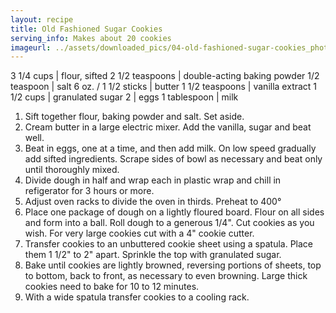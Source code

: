```yaml
---
layout: recipe
title: Old Fashioned Sugar Cookies
serving_info: Makes about 20 cookies
imageurl: ../assets/downloaded_pics/04-old-fashioned-sugar-cookies_photo.jpg
---
```

<!-- Ingredients -->

3 1/4 cups | flour, sifted
2 1/2 teaspoons | double-acting baking powder
1/2 teaspoon | salt
6 oz. / 1 1/2 sticks | butter
1 1/2 teaspoons | vanilla extract
1 1/2 cups | granulated sugar
2 | eggs
1 tablespoon | milk

<!-- split -->
<!-- Steps -->
1. Sift together flour, baking powder and salt. Set aside.
2. Cream butter in a large electric mixer. Add the vanilla, sugar and beat well.
3. Beat in eggs, one at a time, and then add milk. On low speed gradually add sifted ingredients. Scrape sides of bowl as necessary and beat only until thoroughly mixed.
4. Divide dough in half and wrap each in plastic wrap and chill in refigerator for 3 hours or more.
5. Adjust oven racks to divide the oven in thirds. Preheat to 400°
6. Place one package of dough on a lightly floured board. Flour on all sides and form into a ball. Roll dough to a generous 1/4". Cut cookies as you wish. For very large cookies cut with a 4" cookie cutter.
7. Transfer cookies to an unbuttered cookie sheet using a spatula. Place them 1 1/2" to 2" apart. Sprinkle the top with granulated sugar.
8. Bake until cookies are lightly browned, reversing portions of sheets, top to bottom, back to front, as necessary to even browning. Large thick cookies need to bake for 10 to 12 minutes.
9. With a wide spatula transfer cookies to a cooling rack.
